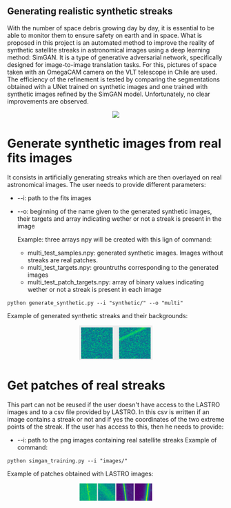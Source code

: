 ## Generating realistic synthetic streaks
With the number of space debris growing day by day, it is essential to be able to monitor them to ensure safety on earth and in space. 
What is proposed in this project is an automated method to improve the reality of synthetic satellite streaks  in astronomical images using a deep learning method: SimGAN. It is a type of generative adversarial network, specifically designed for image-to-image translation tasks. For this, pictures of space taken with an OmegaCAM camera on the VLT telescope in Chile are used.  The efficiency of the refinement is tested by comparing the segmentations obtained with a UNet trained on synthetic images and one trained with synthetic images refined by the SimGAN model. Unfortunately, no clear improvements are observed.
<p align="center">
  <img src="images/real_image.png" width="100" >
 </p>

# Generate synthetic images from real fits images
It consists in artificially generating streaks which are then overlayed on real astronomical images.
The user needs to provide different parameters:
* --i: path to the fits images
* --o: beginning of the name given to the generated synthetic images, their targets and array indicating wether or not a streak is present in the image
  
  Example: three arrays npy will be created with this lign of command:
  * multi_test_samples.npy: generated synthetic images. Images without streaks are real patches.
  * multi_test_targets.npy: grountruths corresponding to the generated images
  * multi_test_patch_targets.npy: array of binary values indicating wether or not a streak is present in each image
```
python generate_synthetic.py --i "synthetic/" --o "multi"
```
Example of generated synthetic streaks and their backgrounds:
<p align="center">
  <img src="images/synth_streak.png" width="170" >
  
</p>

# Get patches of real streaks
This part can not be reused if the user doesn't have access to the LASTRO images and to a csv file provided by LASTRO. In this csv is written 
if an image contains a streak or not and if yes the coordinates of the two extreme points of the streak. 
If the user has access to this, then he needs to provide:
* --i: path to the png images containing real satellite streaks
Example of command:
```
python simgan_training.py --i "images/" 
```
Example of patches obtained with LASTRO images:
<p align="center">
  <img src="images/real_streaks2.png" width="170" >
  
</p>
